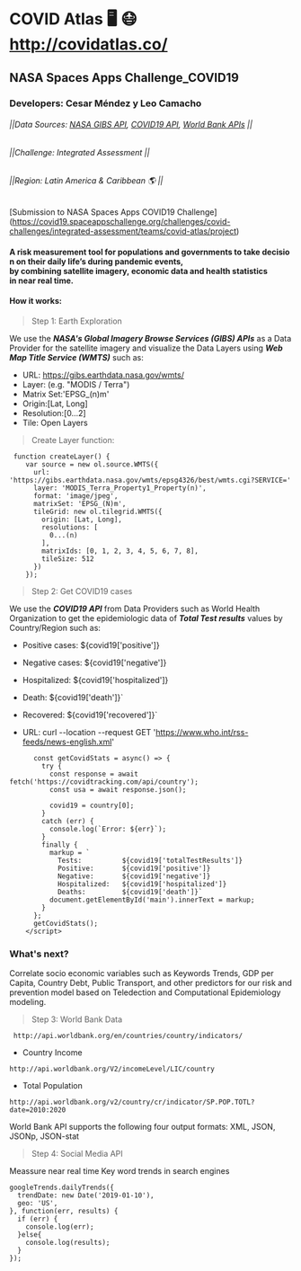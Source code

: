 # COVID Atlas 🖥️ 😷 http://covidatlas.co/
## NASA Spaces Apps Challenge_COVID19
### Developers: Cesar Méndez y Leo Camacho 
###### ||Data Sources: [NASA GIBS API](https://wiki.earthdata.nasa.gov/display/GIBS/GIBS+API+for+Developers), [COVID19 API](https://covid19api.com/), [World Bank APIs](https://datahelpdesk.worldbank.org/knowledgebase/articles/889392-about-the-indicators-api-documentation) ||
###### ||Challenge: Integrated Assessment ||
###### ||Region: Latin America & Caribbean 🌎 ||

[Submission to NASA Spaces Apps COVID19 Challenge] (https://covid19.spaceappschallenge.org/challenges/covid-challenges/integrated-assessment/teams/covid-atlas/project)

#### A risk measurement tool for populations and governments to take decision on their daily life’s during pandemic events, by combining satellite imagery, economic data and health statistics in near real time.  


#### How it works:

> Step 1: Earth Exploration

We use the ***NASA's Global Imagery Browse Services (GIBS) APIs*** as a Data Provider for the satellite imagery and visualize the Data Layers using  ***Web Map Title Service (WMTS)*** such as:

- URL: https://gibs.earthdata.nasa.gov/wmts/
- Layer: (e.g. "MODIS / Terra")
- Matrix Set:'EPSG_(n)m'
- Origin:[Lat, Long]
- Resolution:[0...2]
- Tile: Open Layers

> Create Layer function:

```
 function createLayer() {
    var source = new ol.source.WMTS({
      url: 'https://gibs.earthdata.nasa.gov/wmts/epsg4326/best/wmts.cgi?SERVICE='
      layer: 'MODIS_Terra_Property1_Property(n)',
      format: 'image/jpeg',
      matrixSet: 'EPSG_(N)m',
      tileGrid: new ol.tilegrid.WMTS({
        origin: [Lat, Long],
        resolutions: [
          0...(n)
        ],
        matrixIds: [0, 1, 2, 3, 4, 5, 6, 7, 8],
        tileSize: 512
      })
    });
```


> Step 2: Get COVID19 cases

We use the ***COVID19 API*** from Data Providers such as World Health Organization to get the epidemiologic data of ***Total Test results*** values by Country/Region such as:       
- Positive cases: ${covid19['positive']}
- Negative cases: ${covid19['negative']}
- Hospitalized: ${covid19['hospitalized']}
- Death: ${covid19['death']}`
- Recovered: ${covid19['recovered']}`

- URL: curl --location --request GET 'https://www.who.int/rss-feeds/news-english.xml'

```<script>
      const getCovidStats = async() => {
        try {
          const response = await fetch('https://covidtracking.com/api/country');
          const usa = await response.json();

          covid19 = country[0];
        }
        catch (err) {
          console.log(`Error: ${err}`);
        }
        finally {
          markup = `
            Tests:          ${covid19['totalTestResults']}
            Positive:       ${covid19['positive']}
            Negative:       ${covid19['negative']}
            Hospitalized:   ${covid19['hospitalized']}
            Deaths:         ${covid19['death']}`
          document.getElementById('main').innerText = markup;
        }
      };
      getCovidStats();
    </script>
```

### What's next?

Correlate socio economic variables such as Keywords Trends, GDP per Capita, Country Debt, Public Transport, and other predictors for our risk and prevention model based on Teledection and Computational Epidemiology modeling.    

> Step 3: World Bank Data

```
 http://api.worldbank.org/en/countries/country/indicators/
```

- Country Income

```
http://api.worldbank.org/V2/incomeLevel/LIC/country
```

- Total Population

```
http://api.worldbank.org/v2/country/cr/indicator/SP.POP.TOTL?date=2010:2020
```

World Bank API supports the following four output formats: XML, JSON, JSONp, JSON-stat

> Step 4: Social Media API

Meassure near real time Key word trends in search engines

```
googleTrends.dailyTrends({
  trendDate: new Date('2019-01-10'),
  geo: 'US',
}, function(err, results) {
  if (err) {
    console.log(err);
  }else{
    console.log(results);
  }
});
```




